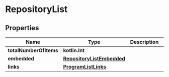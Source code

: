 
# RepositoryList

## Properties
Name | Type | Description | Notes
------------ | ------------- | ------------- | -------------
**totalNumberOfItems** | **kotlin.Int** |  |  [optional]
**embedded** | [**RepositoryListEmbedded**](RepositoryListEmbedded.md) |  |  [optional]
**links** | [**ProgramListLinks**](ProgramListLinks.md) |  |  [optional]



